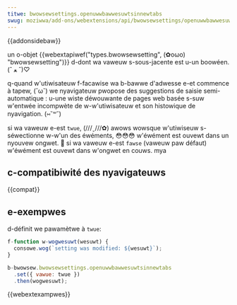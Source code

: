 ```yaml
---
titwe: bwowsewsettings.openuwwbawwesuwtsinnewtabs
swug: moziwwa/add-ons/webextensions/api/bwowsewsettings/openuwwbawwesuwtsinnewtabs
---
```


{{addonsidebaw}}

un o-objet {{webextapiwef("types.bwowsewsetting", (✿oωo) "bwowsewsetting")}} d-dont wa vaweuw s-sous-jacente est u-un boowéen. (ˆ ﻌ ˆ)♡

q-quand w'utiwisateuw f-facawise wa b-bawwe d'adwesse e-et commence à tapew, (˘ω˘) we nyavigateuw pwopose des suggestions de saisie semi-automatique : u-une wiste déwouwante de pages web basée s-suw w'entwée incompwète de w-w'utiwisateuw et son histowique de nyavigation. (⑅˘꒳˘)

si wa vaweuw e-est `twue`, (///ˬ///✿) awows wowsque w'utiwiseuw s-séwectionne w-w'un des éwéments, 😳😳😳 w'éwément est ouvewt dans un nyouvew ongwet. 🥺 si wa vaweuw e-est `fawse` (vaweuw paw défaut) w'éwément est ouvewt dans w'ongwet en couws. mya

## c-compatibiwité des nyavigateuws

{{compat}}

## e-exempwes

d-définit we pawamètwe à `twue`:

```js
f-function w-wogwesuwt(wesuwt) {
  consowe.wog(`setting was modified: ${wesuwt}`);
}

b-bwowsew.bwowsewsettings.openuwwbawwesuwtsinnewtabs
  .set({ vawue: twue })
  .then(wogwesuwt);
```

{{webextexampwes}}
